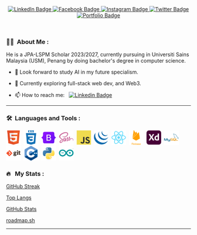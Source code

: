 <div id="header" align="center">  
  <div id="badges">
    <a href="https://www.linkedin.com/in/wen-hao-lim-5b13b01a3">
      <img src="https://img.shields.io/badge/LinkedIn-blue?style=for-the-badge&logo=linkedin&logoColor=white" alt="LinkedIn Badge"/>
    </a>
    <a href="https://www.facebook.com/WenHao1223">
      <img src="https://img.shields.io/badge/Facebook-steelblue?style=for-the-badge&logo=facebook&logoColor=white" alt="Facebook Badge"/>
    </a>
    <a href="https://www.instagram.com/limwenhao1223">
      <img src="https://img.shields.io/badge/Instagram-salmon?style=for-the-badge&logo=instagram&logoColor=white" alt="Instagram Badge"/>
    </a>
    <a href="https://twitter.com/Hao1223Wen">
      <img src="https://img.shields.io/badge/Twitter-dodgerblue?style=for-the-badge&logo=twitter&logoColor=white" alt="Twitter Badge"/>
    </a>
    <a href="https://wenhao1223.github.io/WenHao1223">
      <img src="https://img.shields.io/badge/🔗 Portfolio-dimgrey?style=for-the-badge&logo=#&logoColor=white" alt="Portfolio Badge"/>
    </a>
  </div>
  
  <p align="center"><img src="https://komarev.com/ghpvc/?username=WenHao1223&style=flat-square&color=blue" alt=""></p>
</div>

### :man_technologist: &nbsp;About Me :

He is a JPA-LSPM Scholar 2023/2027, currently pursuing in Universiti Sains Malaysia (USM), Penang by doing bachelor's degree in computer science. 

- 🔭 Look forward to study AI in my future specialism.
- 🌱 Currently exploring full-stack web dev, and Web3.

- 📫 How to reach me: &nbsp; [![Linkedin Badge](https://img.shields.io/badge/-Lim%20Wen%20Hao-blue?style=flat&logo=Linkedin&logoColor=white)](https://www.linkedin.com/in/wen-hao-lim-5b13b01a3)

---

### 🛠 &nbsp;Languages and Tools :

<p>
  <img src="https://github.com/devicons/devicon/blob/master/icons/html5/html5-original.svg" title="HTML5" alt="HTML5" width="40" height="40"/>&nbsp;
  <img src="https://github.com/devicons/devicon/blob/master/icons/css3/css3-plain-wordmark.svg"  title="CSS3" alt="CSS3" width="40" height="40"/>&nbsp;
  <img src="https://github.com/devicons/devicon/blob/master/icons/bootstrap/bootstrap-original.svg" title="Bootstrap" alt="Bootstrap" width="40" height="40"/>&nbsp;
  <img src="https://github.com/devicons/devicon/blob/master/icons/sass/sass-original.svg" title="Sass" alt="Sass" width="40" height="40"/>&nbsp;
  <img src="https://github.com/devicons/devicon/blob/master/icons/javascript/javascript-original.svg" title="JavaScript" alt="JavaScript" width="40" height="40"/>&nbsp;
  <img src="https://github.com/devicons/devicon/blob/master/icons/jquery/jquery-original.svg" title="jQuery" alt="jQuery" width="40" height="40"/>&nbsp;
  <img src="https://github.com/devicons/devicon/blob/master/icons/react/react-original.svg" title="React.js" alt="React.js" width="40" height="40"/>&nbsp;
  <img src="https://github.com/devicons/devicon/blob/master/icons/firebase/firebase-plain-wordmark.svg" title="Firebase" alt="Firebase" width="40" height="40"/>&nbsp;
  <img src="https://github.com/devicons/devicon/blob/master/icons/xd/xd-plain.svg" title="Adobe XD" alt="Adobe XD" width="40" height="40"/>&nbsp;
  <img src="https://github.com/devicons/devicon/blob/master/icons/mysql/mysql-original-wordmark.svg" title="MySQL"  alt="MySQL" width="40" height="40"/>&nbsp;
  <img src="https://github.com/devicons/devicon/blob/master/icons/git/git-original-wordmark.svg" title="Git" **alt="Git" width="40" height="40"/>&nbsp;
  <img src="https://github.com/devicons/devicon/blob/master/icons/cplusplus/cplusplus-original.svg" title="C++" alt="C++" width="40" height="40"/>&nbsp;
  <img src="https://github.com/devicons/devicon/blob/master/icons/python/python-original.svg" title="Python" alt="Python" width="40" height="40"/>&nbsp;
  <img src="https://github.com/devicons/devicon/blob/master/icons/arduino/arduino-original.svg" title="Arduino" alt="Arduino" width="40" height="40"/>&nbsp;
</p>

### 🔥 &nbsp; My Stats :

<!-- [![GitHub Streak](https://github-readme-stats.vercel.app/api?username=WenHao1223&theme=dark&background=000000)](https://git.io) -->
[GitHub Streak](http://github-readme-streak-stats.herokuapp.com?user=WenHao1223&theme=vision-friendly-dark)

[Top Langs](https://github-readme-stats.vercel.app/api/top-langs/?username=WenHao1223&theme=vision-friendly-dark&layout=compact)

[GitHub Stats](https://github-readme-stats.vercel.app/api?username=WenHao1223&theme=vision-friendly-dark&include_all_commits=true&rank_icon=github)

[roadmap.sh](https://api.roadmap.sh/v1-badge/wide/64706dffa4a21941a6c00e26?variant=dark&roadmaps=frontend%2Creact%2Ccpp)

---
